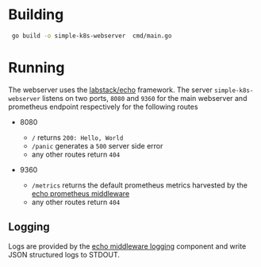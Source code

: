 # Building

``` bash
 go build -o simple-k8s-webserver  cmd/main.go
 ```
# Running

The webserver uses the [labstack/echo](https://echo.labstack.com/) framework. The server `simple-k8s-webserver` listens on two ports,
`8080` and `9360` for the main webserver and prometheus endpoint respectively for the following routes

- 8080
  - `/` returns `200: Hello, World`
  - `/panic` generates a `500` server side error
  - any other routes return `404`

- 9360
  - `/metrics` returns the default prometheus metrics harvested by the [echo
	prometheus middleware](https://echo.labstack.com/middleware/prometheus/)
  - any other routes return `404`

## Logging

Logs are provided by the [echo middleware logging](https://echo.labstack.com/middleware/logger/) component and
write JSON structured logs to STDOUT.



